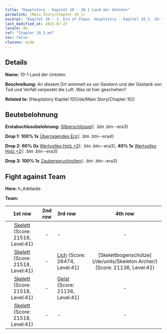 ```yaml
---
title: "Hauptstory - Kapitel 10 - 10-1 Land der Untoten"
permalink: /Main Story/Chapter 10_1/
excerpt: "Kapitel 10 - 1. Era of Chaos  Hauptstory - Kapitel 10_1. 10-1 Land der Untoten"
last_modified_at: 2021-07-27
locale: de
ref: "Chapter 10_1.md"
toc: false
classes: wide
---
```


## Details

 **Name:** 10-1 Land der Untoten

 **Beschreibung:** An diesem Ort wimmelt es vor Geistern und der Gestank von Tod und Verfall verpestet die Luft. Was ist hier geschehen?

 **Related to:** [Hauptstory Kapitel 10](/de/Main Story/Chapter 10/)

## Beutebelohnung

 **Erstabschlussbelohnung:** [Silberschlüssel](/ItemsDE/con_693/){: .btn .btn--era3}

 **Drop 1:** **100% 1x** [Überragendes Erz](/ItemsDE/mat_33/){: .btn .btn--era4}

 **Drop 2:** **60% 0x** [Wertvolles Holz +2](/ItemsDE/mat_27/){: .btn .btn--era3}, **40% 1x** [Wertvolles Holz +2](/ItemsDE/mat_27/){: .btn .btn--era3}

 **Drop 3:** **100% 1x** [Zauberspruchrollen](/ItemsDE/con_694/){: .btn .btn--era3}


## Fight against Team
 **Hero:** h_Adelaide

 **Team:**


  | 1st row | 2nd row | 3rd row | 4th row |
  |:----:|:----:|:----|:----:|
  | [Skelett](/de/units/Skeleton/) (Score: 21518, Level:41)  | - | - | - |
  | [Skelett](/de/units/Skeleton/) (Score: 21518, Level:41)  | - | [Lich](/de/units/Lich/) (Score: 26474, Level:41)  | [Skelettbogenschütze](/de/units/Skeleton Archer/) (Score: 21136, Level:41)  |
  | [Skelett](/de/units/Skeleton/) (Score: 21518, Level:41)  | - | [Geist](/de/units/Wight/) (Score: 21136, Level:41)  | - |
  | [Skelett](/de/units/Skeleton/) (Score: 21518, Level:41)  | - | - | - |


